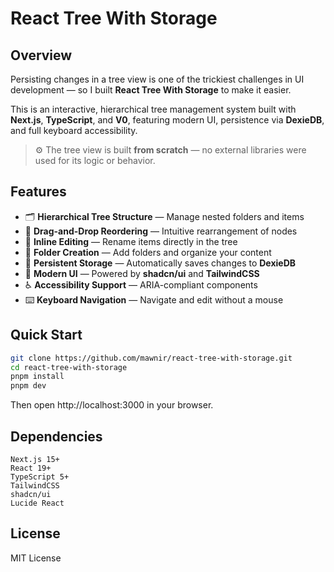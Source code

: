 # React Tree With Storage

## Overview

Persisting changes in a tree view is one of the trickiest challenges in UI development — so I built **React Tree With Storage** to make it easier.

This is an interactive, hierarchical tree management system built with **Next.js**, **TypeScript**, and **V0**, featuring modern UI, persistence via **DexieDB**, and full keyboard accessibility.

> ⚙️ The tree view is built **from scratch** — no external libraries were used for its logic or behavior.

## Features

- 🗂 **Hierarchical Tree Structure** — Manage nested folders and items
- 🔄 **Drag-and-Drop Reordering** — Intuitive rearrangement of nodes
- 📝 **Inline Editing** — Rename items directly in the tree
- 📂 **Folder Creation** — Add folders and organize your content
- 💾 **Persistent Storage** — Automatically saves changes to **DexieDB**
- 🎨 **Modern UI** — Powered by **shadcn/ui** and **TailwindCSS**
- ♿️ **Accessibility Support** — ARIA-compliant components
- ⌨️ **Keyboard Navigation** — Navigate and edit without a mouse

## Quick Start

```bash
git clone https://github.com/mawnir/react-tree-with-storage.git
cd react-tree-with-storage
pnpm install
pnpm dev
```
Then open http://localhost:3000 in your browser.

## Dependencies
    Next.js 15+
    React 19+
    TypeScript 5+
    TailwindCSS
    shadcn/ui
    Lucide React
 
## License
MIT License  